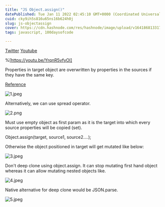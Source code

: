 ```yaml
---
title: "JS Object.assign()"
datePublished: Tue Jan 11 2022 02:45:10 GMT+0000 (Coordinated Universal Time)
cuid: cky9ih5s816u65ns16b624h0j
slug: js-objectassign
cover: https://cdn.hashnode.com/res/hashnode/image/upload/v1641868133170/HS91mNse_.png
tags: javascript, 100daysofcode

---
```


 [Twitter](https://twitter.com/urstrulyvishwak/status/1471916522335444997?s=20)  [Youtube](https://youtu.be/YrqnR5vfyOI) 


%[https://youtu.be/YrqnR5vfyOI]


Properties in target object are overwritten by properties in the sources if they have the same key.

[Reference](https://t.co/C8iG6eoGiR) 

![1.jpeg](https://cdn.hashnode.com/res/hashnode/image/upload/v1641868652636/c7ObDNFpj.jpeg)

Alternatively, we can use spread operator.

![2.png](https://cdn.hashnode.com/res/hashnode/image/upload/v1641868684858/O0RNIFhR6.png)

Must use empty object as first param as it is the target into which every source properties will be copied (set).

Object.assign(target, source1, source2....);

Otherwise the object positioned in target will get mutated like below:

![3.jpeg](https://cdn.hashnode.com/res/hashnode/image/upload/v1641868721970/5d3cnlnHn.jpeg)

Don't deep clone using object.assign. It can stop mutating first hand object whereas it can allow mutating nested objects like.

![4.jpeg](https://cdn.hashnode.com/res/hashnode/image/upload/v1641868748632/oSswlFLss.jpeg)

Native alternative for deep clone would be JSON.parse.

![5.jpeg](https://cdn.hashnode.com/res/hashnode/image/upload/v1641868788048/1Yl0UJtIb.jpeg)

